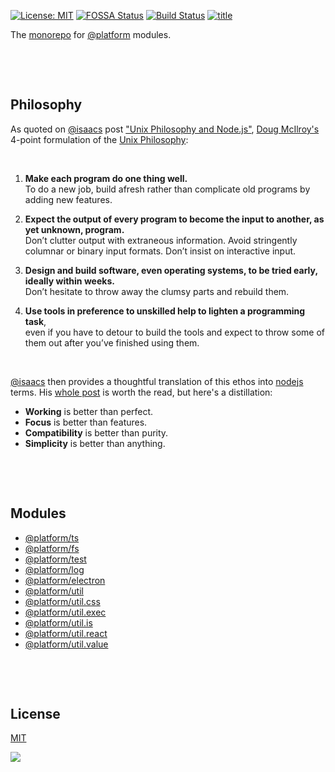 [![License: MIT](https://img.shields.io/badge/License-MIT-green.svg)](https://opensource.org/licenses/MIT)
[![FOSSA Status](https://app.fossa.io/api/projects/git%2Bgithub.com%2Fuiharness%2Fplatform.svg?type=shield)](https://app.fossa.io/projects/git%2Bgithub.com%2Fuiharness%2Fplatform?ref=badge_shield)
[![Build Status](https://travis-ci.org/uiharness/platform.svg?branch=master)](https://travis-ci.org/uiharness/platform)
[![title](https://user-images.githubusercontent.com/185555/52255812-f5e8cd80-2978-11e9-8baf-2d4b82b5f02c.png)](https://platform.uiharness.com)

The [monorepo](https://en.wikipedia.org/wiki/Monorepo) for [@platform](https://www.npmjs.com/org/platform) modules.

<p>&nbsp;</p>
<p>&nbsp;</p>



## Philosophy

As quoted on [@isaacs](https://www.npmjs.com/~isaacs) post ["Unix Philosophy and Node.js"](https://blog.izs.me/2013/04/unix-philosophy-and-nodejs), [Doug McIlroy's](https://en.wikipedia.org/wiki/Douglas_McIlroy) 4-point formulation of the [Unix Philosophy](http://www.catb.org/esr/writings/taoup/html/ch01s06.html):

<p>&nbsp;</p>

1. **Make each program do one thing well.**  
   To do a new job, build afresh rather than complicate old programs by adding new features.


2. **Expect the output of every program to become the input to another, as yet unknown, program.**  
   Don’t clutter output with extraneous information. Avoid stringently columnar or binary input formats. Don’t insist on interactive input.


3. **Design and build software, even operating systems, to be tried early, ideally within weeks.**  
Don’t hesitate to throw away the clumsy parts and rebuild them.


4. **Use tools in preference to unskilled help to lighten a programming task**,  
   even if you have to detour to build the tools and expect to throw some of them out after you’ve finished using them.

<p>&nbsp;</p>

[@isaacs](https://www.npmjs.com/~isaacs) then provides a thoughtful translation of this ethos into [nodejs](https://nodejs.org) terms. His [whole post](https://blog.izs.me/2013/04/unix-philosophy-and-nodejs) is worth the read, but here's a distillation:

- **Working** is better than perfect.
- **Focus** is better than features.
- **Compatibility** is better than purity.
- **Simplicity** is better than anything.

<p>&nbsp;</p>
<p>&nbsp;</p>


## Modules

- [@platform/ts](/code/ts)
- [@platform/fs](/code/fs)
- [@platform/test](/code/test)
- [@platform/log](/code/log)
- [@platform/electron](/code/electron)
- [@platform/util](/code/util)
- [@platform/util.css](/code/util.css)
- [@platform/util.exec](/code/util.exec)
- [@platform/util.is](/code/util.is)
- [@platform/util.react](/code/util.react)
- [@platform/util.value](/code/util.value)


<p>&nbsp;</p>
<p>&nbsp;</p>


## License
[MIT](LICENSE)

<a href="https://app.fossa.io/projects/git%2Bgithub.com%2Fuiharness%2Fplatform?ref=badge_large" alt="FOSSA Status"><img src="https://app.fossa.io/api/projects/git%2Bgithub.com%2Fuiharness%2Fplatform.svg?type=large"/></a>

